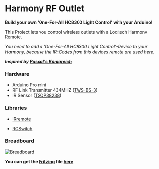 Harmony RF Outlet
==================

**Build your own 'One-For-All HC8300 Light Control' with your Arduino!**

This Project lets you control wireless outlets with a Logitech Harmony Remote.

*You need to add a 'One-For-All HC8300 Light Control'-Device to your Harmony,
because the [IR-Codes](https://github.com/mrequalizer/Arduino-Projects/blob/master/Harmony_RF_Outlet/One_For_All_HC_8300_IR_Codes.h) from this devices remote are used here.*

***Inspired by [Pascal's Königreich](http://blog.koenig-pascal.de/2013/12/funksteckdosen-ueber-eine-logitech-harmony-fernbedienung-steuern/)***

### Hardware

- Arduino Pro mini
- RF Link Transmitter 434MHZ ([TWS-BS-3](http://dlnmh9ip6v2uc.cloudfront.net/datasheets/Wireless/General/TWS-BS-3_433.92MHz_ASK_RF_Transmitter_Module_Data_Sheet.pdf))
- IR Sensor ([TSOP38238](http://www.vishay.com/docs/82491/tsop382.pdf))

### Libraries

- [IRremote](https://github.com/shirriff/Arduino-IRremote)

- [RCSwitch](https://code.google.com/p/rc-switch/)

### Breadboard

![Breadboard](https://raw.githubusercontent.com/mrequalizer/Arduino-Projects/master/Harmony_RF_Outlet/resources/Harmony_RF_Outlet_Breadboard.png)

**You can get the [Fritzing](http://fritzing.org/) file [here](https://raw.githubusercontent.com/mrequalizer/Arduino-Projects/master/Harmony_RF_Outlet/resources/Harmony_RF_Outlet.fzz)**


